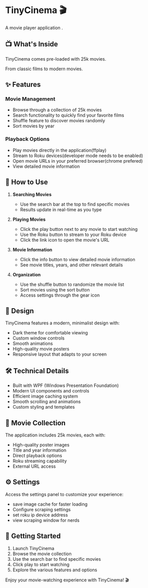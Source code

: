 # TinyCinema 🎬

A movie player application .

## 📺 What's Inside

TinyCinema comes pre-loaded with 25k movies.

 From classic films to modern movies.

## ✨ Features

### Movie Management
- Browse through a collection of 25k movies
- Search functionality to quickly find your favorite films
- Shuffle feature to discover movies randomly
- Sort movies by year

### Playback Options
- Play movies directly in the application(ffplay)
- Stream to Roku devices(developer mode needs to be enabled)
- Open movie URLs in your preferred browser(chrome prefered)
- View detailed movie information



## 🎯 How to Use

1. **Searching Movies**
   - Use the search bar at the top to find specific movies
   - Results update in real-time as you type

2. **Playing Movies**
   - Click the play button next to any movie to start watching
   - Use the Roku button to stream to your Roku device
   - Click the link icon to open the movie's URL

3. **Movie Information**
   - Click the info button to view detailed movie information
   - See movie titles, years, and other relevant details

4. **Organization**
   - Use the shuffle button to randomize the movie list
   - Sort movies using the sort button
   - Access settings through the gear icon

## 🎨 Design

TinyCinema features a modern, minimalist design with:
- Dark theme for comfortable viewing
- Custom window controls
- Smooth animations
- High-quality movie posters
- Responsive layout that adapts to your screen

## 🛠️ Technical Details

- Built with WPF (Windows Presentation Foundation)
- Modern UI components and controls
- Efficient image caching system
- Smooth scrolling and animations
- Custom styling and templates

## 🎥 Movie Collection

The application includes 25k movies, each with:
- High-quality poster images
- Title and year information
- Direct playback options
- Roku streaming capability
- External URL access

## ⚙️ Settings

Access the settings panel to customize your experience:
- save image cache for faster loading 
- Configure scraping settings 
- set roku ip device address 
- view scraping window for nerds

## 🚀 Getting Started

1. Launch TinyCinema
2. Browse the movie collection
3. Use the search bar to find specific movies
4. Click play to start watching
5. Explore the various features and options

Enjoy your movie-watching experience with TinyCinema! 🎬 